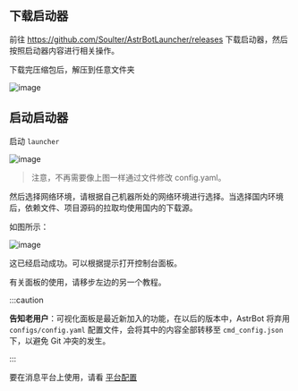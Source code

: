 ## 下载启动器
前往 https://github.com/Soulter/AstrBotLauncher/releases 下载启动器，然后按照启动器内容进行相关操作。

下载完压缩包后，解压到任意文件夹

![image](https://github.com/Soulter/AstrBot-docs/assets/37870767/8dc1faf2-a862-414e-a4b8-6a3b6a791ca6)

## 启动启动器
启动 `launcher`

![image](https://github.com/Soulter/AstrBot-docs/assets/37870767/52d728be-fdbe-409c-84cb-415ab316e9c5)

> 注意，不再需要像上图一样通过文件修改 config.yaml。

然后选择网络环境，请根据自己机器所处的网络环境进行选择。当选择国内环境后，依赖文件、项目源码的拉取均使用国内的下载源。

如图所示：

![image](https://github.com/Soulter/AstrBot-docs/assets/37870767/14a41c2d-e394-4acf-8fd9-eb3a709ebfa6)

这已经启动成功。可以根据提示打开控制台面板。

有关面板的使用，请移步左边的另一个教程。


:::caution

**告知老用户**：可视化面板是最近新加入的功能，在以后的版本中，AstrBot 将弃用 `configs/config.yaml` 配置文件，会将其中的内容全部转移至 `cmd_config.json` 下，以避免 Git 冲突的发生。

:::

要在消息平台上使用，请看 [平台配置](/配置/平台配置)

